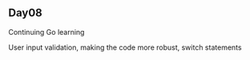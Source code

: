 ## Day08

Continuing Go learning

User input validation, making the code more robust, switch statements
